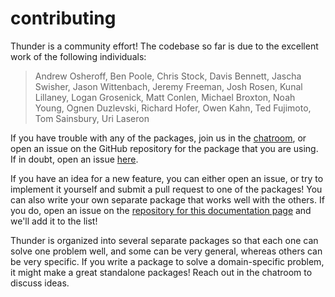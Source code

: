 # contributing

Thunder is a community effort! The codebase so far is due to the excellent work of the following individuals:

> Andrew Osheroff, Ben Poole, Chris Stock, Davis Bennett, Jascha Swisher, Jason Wittenbach, Jeremy Freeman, Josh Rosen, Kunal Lillaney, Logan Grosenick, Matt Conlen, Michael Broxton, Noah Young, Ognen Duzlevski, Richard Hofer, Owen Kahn, Ted Fujimoto, Tom Sainsbury, Uri Laseron

If you have trouble with any of the packages, join us in the [chatroom](https://gitter.im/thunder-project/thunder), or open an issue on the GitHub repository for the package that you are using. If in doubt, open an issue [here](https://github.com/thunder-project/thunder/issues).

If you have an idea for a new feature, you can either open an issue, or try to implement it yourself and submit a pull request to one of the packages! You can also write your own separate package that works well with the others. If you do, open an issue on the [repository for this documentation page](https://github.com/thunder-project/thunder-docs) and we'll add it to the list!

Thunder is organized into several separate packages so that each one can solve one problem well, and some can be very general, whereas others can be very specific. If you write a package to solve a domain-specific problem, it might make a great standalone packages! Reach out in the chatroom to discuss ideas.